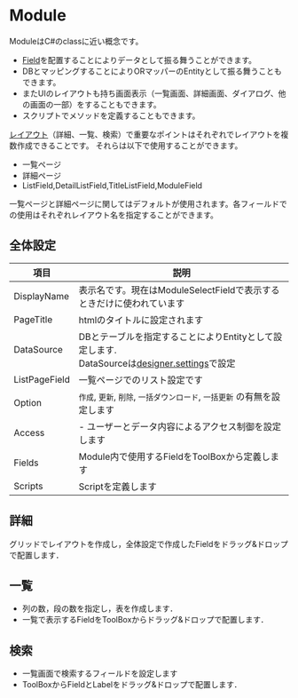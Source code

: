 # Module
ModuleはC#のclassに近い概念です。
- [Field](field.md)を配置することによりデータとして振る舞うことができます。
- DBとマッピングすることによりORマッパーのEntityとして振る舞うこともできます。
- またUIのレイアウトも持ち画面表示（一覧画面、詳細画面、ダイアログ、他の画面の一部）をすることもできます。
- スクリプトでメソッドを定義することもできます。

[レイアウト](layout.md)（詳細、一覧、検索）で重要なポイントはそれぞれでレイアウトを複数作成できることです。
それらは以下で使用することができます。
- 一覧ページ
- 詳細ページ
- ListField,DetailListField,TitleListField,ModuleField

一覧ページと詳細ページに関してはデフォルトが使用されます。各フィールドでの使用はそれぞれレイアウト名を指定することができます。


## 全体設定
| 項目            | 説明                                                                                           |
|---------------|----------------------------------------------------------------------------------------------|
| DisplayName   | 表示名です。現在はModuleSelectFieldで表示するときだけに使われています                                                                                        |
| PageTitle     | htmlのタイトルに設定されます                                                                            |
| DataSource    | DBとテーブルを指定することによりEntityとして設定します.<br/>DataSourceは[designer.settings](designer_settings.md)で設定 |
| ListPageField | 一覧ページでのリスト設定です                                                                                       |
| Option        | `作成`, `更新`, `削除`, `一括ダウンロード`, `一括更新` の有無を設定します                                                  |
| Access        | - ユーザーとデータ内容によるアクセス制御を設定します                                                       |
| Fields        | Module内で使用するFieldをToolBoxから定義します                                                             |
| Scripts       | Scriptを定義します                                                                                 |


## 詳細
グリッドでレイアウトを作成し，全体設定で作成したFieldをドラッグ&ドロップで配置します．

## 一覧
- 列の数，段の数を指定し，表を作成します．
- 一覧で表示するFieldをToolBoxからドラッグ&ドロップで配置します．


## 検索
- 一覧画面で検索するフィールドを設定します
- ToolBoxからFieldとLabelをドラッグ&ドロップで配置します．

